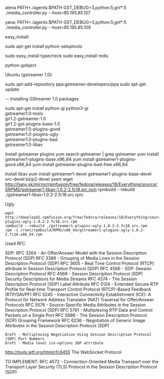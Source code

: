 alena
PATH=./agents:$PATH GST_DEBUG=3,python:5,gnl*:5 ./media_controller.py --host=85.195.85.107



yana:
PATH=./agents:$PATH GST_DEBUG=3,python:5,gnl*:5 ./media_controller.py --host=85.195.85.109







easy_install:

sudo apt-get install python-setuptools




sudo easy_install typecheck
sudo easy_install redis

python-gobject




Ubuntu (gstreamer 1.0):


sudo apt-add-repository ppa:gstreamer-developers/ppa
sudo apt-get update

-- Installing GStreamer 1.0 packages


sudo apt-get install python-gi python3-gi \
    gstreamer1.0-tools \
    gir1.2-gstreamer-1.0 \
    gir1.2-gst-plugins-base-1.0 \
    gstreamer1.0-plugins-good \
    gstreamer1.0-plugins-ugly \
    gstreamer1.0-plugins-bad \
    gstreamer1.0-libav





Install gstreamer plugins
    yum search gstreamer | grep gstreamer
    yum install gstreamer1-plugins-base.x86_64
    yum install gstreamer1-plugins-good.x86_64
    yum install gstreamer-plugins-bad-free.x86_64 




Install libav
    yum install gstreamer1-devel gstreamer1-plugins-base-devel orc-devel bzip2-devel yasm
    wget http://hany.sk/mirror/rpmfusion/free/fedora/releases/18/Everything/source/SRPMS/gstreamer1-libav-1.0.2-2.fc18.src.rpm
    rpmbuild --rebuild ./gstreamer1-libav-1.0.2-2.fc18.src.rpm
    
Ugly

    wget http://download1.rpmfusion.org/free/fedora/releases/18/Everything/source/SRPMS/gstreamer1-plugins-ugly-1.0.2-2.fc18.src.rpm
    rpmbuild --rebuild ./gstreamer1-plugins-ugly-1.0.2-2.fc18.src.rpm
    rpm -i /root/rpmbuild/RPMS/x86_64/gstreamer1-plugins-ugly-1.0.2-2.fc18.x86_64.rpm
    
    
    



Used RFC

SDP:
    RFC 3264 - An Offer/Answer Model with the Session Description Protocol (SDP)
    RFC 3388 - Grouping of Media Lines in the Session Description Protocol (SDP)
    RFC 3605 - Real Time Control Protocol (RTCP) attribute in Session Description Protocol (SDP)
    RFC 4566 - SDP: Session Description Protocol
    RFC 4568 - Session Description Protocol (SDP) Security Descriptions for Media Streams
    RFC 4574 - The Session Description Protocol (SDP) Label Attribute
    RFC 5124 - Extended Secure RTP Profile for Real-time Transport Control Protocol (RTCP)-Based Feedback (RTP/SAVPF)
    RFC 5245 - Interactive Connectivity Establishment (ICE): A Protocol for Network Address Translator (NAT) Traversal for Offer/Answer Protocols
    RFC 5576 - Source-Specific Media Attributes in the Session Description Protocol (SDP)
    RFC 5761 - Multiplexing RTP Data and Control Packets on a Single Port
    RFC 5888 - The Session Description Protocol (SDP) Grouping Framework
    RFC 6236 - Negotiation of Generic Image Attributes in the Session Description Protocol (SDP)

    Draft - Multiplexing Negotiation Using Session Description Protocol (SDP) Port Numbers
    Draft - Media level ice-options SDP attribute

http://tools.ietf.org/html/rfc6455              The WebSocket Protocol



TO IMPLEMENT:
    RFC 4572 - Connection-Oriented Media Transport over the Transport Layer Security (TLS) Protocol in the Session Description Protocol (SDP)
